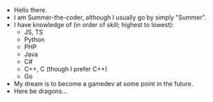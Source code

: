 - Hello there.
- I am Summer-the-coder, although I usually go by simply "Summer".
- I have knowledge of (in order of skill; highest to lowest):
  - JS, TS
  - Python
  - PHP
  - Java
  - C#
  - C++, C (though I prefer C++)
  - Go
- My dream is to become a gamedev at some point in the future. 
- Here be dragons...
